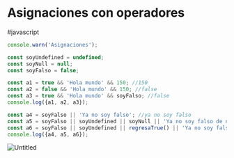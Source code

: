 # Asignaciones con operadores
#javascript
```jsx
console.warn('Asignaciones');

const soyUndefined = undefined;
const soyNull = null;
const soyFalso = false;

const a1 = true && 'Hola mundo' && 150; //150
const a2 = false && 'Hola mundo' && 150; //false
const a3 = true && 'Hola mundo' && soyFalso; //false
console.log({a1, a2, a3});

const a4 = soyFalso || 'Ya no soy falso'; //ya no soy falso
const a5 = soyFalso || soyUndefined || soyNull || 'Ya no soy falso de nuevo' || true; //ya no soy falso de nuevo
const a6 = soyFalso || soyUndefined || regresaTrue() || 'Ya no soy falso de nuevo'; //true
console.log({a4, a5, a6});
```

![Untitled](00%20🌎%20DWEC%202022-2023/00%20UD2%20Fundamentos%20de%20JS%20Tipos%20primitivos%20Arrays/Anexos/Untitled%202.png)